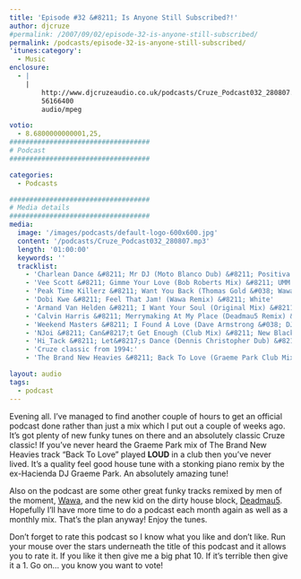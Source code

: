 ```yaml
---
title: 'Episode #32 &#8211; Is Anyone Still Subscribed?!'
author: djcruze
#permalink: /2007/09/02/episode-32-is-anyone-still-subscribed/
permalink: /podcasts/episode-32-is-anyone-still-subscribed/
'itunes:category':
  - Music
enclosure:
  - |
    |
        http://www.djcruzeaudio.co.uk/podcasts/Cruze_Podcast032_280807.mp3
        56166400
        audio/mpeg

votio:
  - 8.6800000000001,25,
###################################
# Podcast
###################################

categories:
  - Podcasts

###################################
# Media details
###################################
media:
  image: '/images/podcasts/default-logo-600x600.jpg'
  content: '/podcasts/Cruze_Podcast032_280807.mp3'
  length: '01:00:00'
  keywords: ''
  tracklist:
    - 'Charlean Dance &#8211; Mr DJ (Moto Blanco Dub) &#8211; Positiva'
    - 'Vee Scott &#8211; Gimme Your Love (Bob Roberts Mix) &#8211; UMM Records'
    - 'Peak Time Killerz &#8211; Want You Back (Thomas Gold &#038; Wawa Original Mix) &#8211; Sume Music'
    - 'Dobi Kwe &#8211; Feel That Jam! (Wawa Remix) &#8211; White'
    - 'Armand Van Helden &#8211; I Want Your Soul (Original Mix) &#8211; Southern Fried Records'
    - 'Calvin Harris &#8211; Merrymaking At My Place (Deadmau5 Remix) &#8211; Fly Eye'
    - 'Weekend Masters &#8211; I Found A Love (Dave Armstrong &#038; DJ DLG Mix) &#8211; Hit! Records'
    - 'NJoi &#8211; Can&#8217;t Get Enough (Club Mix) &#8211; New Black Records'
    - 'Hi_Tack &#8211; Let&#8217;s Dance (Dennis Christopher Dub) &#8211; Gusto'
    - 'Cruze classic from 1994:'
    - 'The Brand New Heavies &#8211; Back To Love (Graeme Park Club Mix) &#8211; FFRR'

layout: audio
tags:
  - podcast
---
```


Evening all. I&#8217;ve managed to find another couple of hours to get an official podcast done rather than just a mix which I put out a couple of weeks ago. It&#8217;s got plenty of new funky tunes on there and an absolutely classic Cruze classic! If you&#8217;ve never heard the Graeme Park mix of The Brand New Heavies track &#8220;Back To Love&#8221; played **LOUD** in a club then you&#8217;ve never lived. It&#8217;s a quality feel good house tune with a stonking piano remix by the ex-Hacienda DJ Graeme Park. An absolutely amazing tune!

Also on the podcast are some other great funky tracks remixed by men of the moment, [Wawa][3], and the new kid on the dirty house block, [Deadmau5][4]. Hopefully I&#8217;ll have more time to do a podcast each month again as well as a monthly mix. That&#8217;s the plan anyway! Enjoy the tunes.

Don&#8217;t forget to rate this podcast so I know what you like and don&#8217;t like. Run your mouse over the stars underneath the title of this podcast and it allows you to rate it. If you like it then give me a big phat 10. If it&#8217;s terrible then give it a 1. Go on&#8230; you know you want to vote!

[1]: http://www.djcruze.co.uk/cms/wp-content/DownloadButton.gif
[2]: http://www.djcruzeaudio.co.uk/podcasts/Cruze_Podcast032_280807.mp3
[3]: http://myspace.com/wawamusicwawa
[4]: http://www.deadmau5.com/
